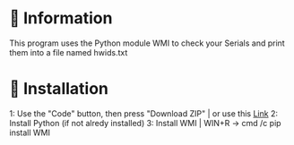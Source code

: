 # 🧾 Information
This program uses the Python module WMI to check your Serials and print them into a file named hwids.txt
# 📲 Installation
1: Use the "Code" button, then press "Download ZIP" | or use this [Link](https://github.com/xryven/rbxinstances/archive/refs/heads/main.zip)
2: Install Python (if not alredy installed)
3: Install WMI | WIN+R -> cmd /c pip install WMI
